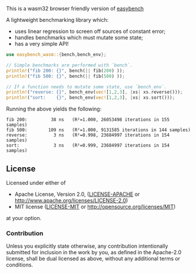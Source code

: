 This is a wasm32 browser friendly version of [easybench](https://docs.rs/easybench)

A lightweight benchmarking library which:

* uses linear regression to screen off sources of constant error;
* handles benchmarks which must mutate some state;
* has a very simple API!

```rust
use easybench_wasm::{bench,bench_env};

// Simple benchmarks are performed with `bench`.
println!("fib 200: {}", bench(|| fib(200) ));
println!("fib 500: {}", bench(|| fib(500) ));

// If a function needs to mutate some state, use `bench_env`.
println!("reverse: {}", bench_env(vec![1,2,3], |xs| xs.reverse()));
println!("sort:    {}", bench_env(vec![1,2,3], |xs| xs.sort()));
```

Running the above yields the following:

```none
fib 200:         38 ns   (R²=1.000, 26053498 iterations in 155 samples)
fib 500:        109 ns   (R²=1.000, 9131585 iterations in 144 samples)
reverse:          3 ns   (R²=0.998, 23684997 iterations in 154 samples)
sort:             3 ns   (R²=0.999, 23684997 iterations in 154 samples)
```

## License

Licensed under either of

 * Apache License, Version 2.0, ([LICENSE-APACHE](LICENSE-APACHE) or
   http://www.apache.org/licenses/LICENSE-2.0)
 * MIT license ([LICENSE-MIT](LICENSE-MIT) or
   http://opensource.org/licenses/MIT)

at your option.

### Contribution

Unless you explicitly state otherwise, any contribution intentionally submitted
for inclusion in the work by you, as defined in the Apache-2.0 license, shall
be dual licensed as above, without any additional terms or conditions.
